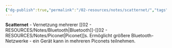 ```yaml
---
{"dg-publish":true,"permalink":"/02-resources/notes/scatternet/","tags":["informatik/netzwerk/bluetooth/vernetzung","piconet/verbindung","informatik/netzwerk/wireless"],"noteIcon":"","updated":"2025-09-10T16:35:35.456+02:00"}
---
```



**Scatternet** - Vernetzung mehrerer [[02 - RESOURCES/Notes/Bluetooth\|Bluetooth]]-[[02 - RESOURCES/Notes/Piconet\|Piconet]]s.
Ermöglicht größere Bluetooth-Netzwerke - ein Gerät kann in mehreren Piconets teilnehmen.